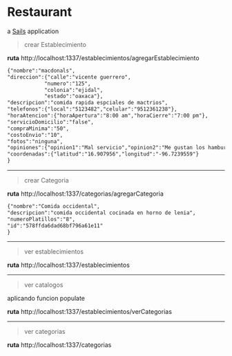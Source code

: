 # Restaurant


a [Sails](http://sailsjs.org) application


>crear Establecimiento

**ruta** http://localhost:1337/establecimientos/agregarEstablecimiento

```html
{"nombre":"macdonals",
"direccion":{"calle":"vicente guerrero",
            "numero":"125",
            "colonia":"ejidal",
            "estado":"oaxaca"},
"descripcion":"comida rapida espciales de mactrios",
"telefonos":{"local":"5123482","celular":"9512361238"},
"horaAtencion":{"horaApertura":"8:00 am","horaCierre":"7:00 pm"},
"servicioDomicilio":"false",
"compraMinima":"50",
"costoEnvio":"10",
"fotos":"ninguna",
"opiniones":{"opinion1":"Mal servicio","opinion2":"Me gustan los hamburguezas"},
"coordenadas":{"latitud":"16.907956","longitud":"-96.7239559"}
}
```

---

>crear Categoria

**ruta** http://localhost:1337/categorias/agregarCategoria

```html
{"nombre":"Comida occidental",
"descripcion":"comida occidental cocinada en horno de lenia",
"numeroPlatillos":"8",
"id":"578ffda6dad68bf796a61e11"
}

```

---

>ver establecimientos

**ruta** http://localhost:1337/establecimientos

---

>ver catalogos

aplicando funcion populate

**ruta** http://localhost:1337/establecimientos/verCategorias

---

>ver categorias

**ruta** http://localhost:1337/categorias








